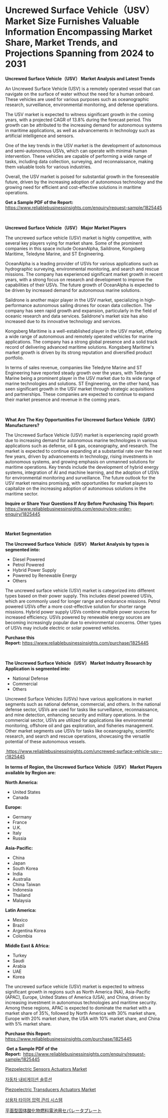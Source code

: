 <p><h1>Uncrewed Surface Vehicle（USV） Market Size Furnishes Valuable Information Encompassing Market Share, Market Trends, and Projections Spanning from 2024 to 2031</h1></p><p><strong>Uncrewed Surface Vehicle（USV） Market Analysis and Latest Trends</strong></p>
<p><p>An Uncrewed Surface Vehicle (USV) is a remotely operated vessel that can navigate on the surface of water without the need for a human onboard. These vehicles are used for various purposes such as oceanographic research, surveillance, environmental monitoring, and defense operations.</p><p>The USV market is expected to witness significant growth in the coming years, with a projected CAGR of 13.8% during the forecast period. This growth can be attributed to the increasing demand for autonomous systems in maritime applications, as well as advancements in technology such as artificial intelligence and sensors.</p><p>One of the key trends in the USV market is the development of autonomous and semi-autonomous USVs, which can operate with minimal human intervention. These vehicles are capable of performing a wide range of tasks, including data collection, surveying, and reconnaissance, making them valuable tools for various industries.</p><p>Overall, the USV market is poised for substantial growth in the foreseeable future, driven by the increasing adoption of autonomous technology and the growing need for efficient and cost-effective solutions in maritime operations.</p></p>
<p><strong>Get a Sample PDF of the Report:&nbsp;</strong> <a href="https://www.reliablebusinessinsights.com/enquiry/request-sample/1825445">https://www.reliablebusinessinsights.com/enquiry/request-sample/1825445</a></p>
<p>&nbsp;</p>
<p><strong>Uncrewed Surface Vehicle（USV） Major Market Players</strong></p>
<p><p>The uncrewed surface vehicle (USV) market is highly competitive, with several key players vying for market share. Some of the prominent companies in this space include OceanAlpha, Saildrone, Kongsberg Maritime, Teledyne Marine, and ST Engineering.</p><p>OceanAlpha is a leading provider of USVs for various applications such as hydrographic surveying, environmental monitoring, and search and rescue missions. The company has experienced significant market growth in recent years, with a strong focus on research and development to improve the capabilities of their USVs. The future growth of OceanAlpha is expected to be driven by increased demand for autonomous marine solutions.</p><p>Saildrone is another major player in the USV market, specializing in high-performance autonomous sailing drones for ocean data collection. The company has seen rapid growth and expansion, particularly in the field of oceanic research and data services. Saildrone's market size has also increased due to its innovative technology and services.</p><p>Kongsberg Maritime is a well-established player in the USV market, offering a wide range of autonomous and remotely operated vehicles for marine applications. The company has a strong global presence and a solid track record of delivering advanced maritime solutions. Kongsberg Maritime's market growth is driven by its strong reputation and diversified product portfolio.</p><p>In terms of sales revenue, companies like Teledyne Marine and ST Engineering have reported steady growth over the years, with Teledyne Marine being a prominent player in the USV market due to its wide range of marine technologies and solutions. ST Engineering, on the other hand, has seen significant growth in the USV market through strategic acquisitions and partnerships. These companies are expected to continue to expand their market presence and revenue in the coming years.</p></p>
<p>&nbsp;</p>
<p><strong>What Are The Key Opportunities For Uncrewed Surface Vehicle（USV） Manufacturers?</strong></p>
<p><p>The Uncrewed Surface Vehicle (USV) market is experiencing rapid growth due to increasing demand for autonomous marine technologies in various applications such as defense, oil & gas, oceanography, and research. The market is expected to continue expanding at a substantial rate over the next few years, driven by advancements in technology, rising investments in autonomous systems, and growing emphasis on unmanned solutions for maritime operations. Key trends include the development of hybrid energy systems, integration of AI and machine learning, and the adoption of USVs for environmental monitoring and surveillance. The future outlook for the USV market remains promising, with opportunities for market players to capitalize on the increasing adoption of autonomous solutions in the maritime sector.</p></p>
<p><strong>Inquire or Share Your Questions If Any Before Purchasing This Report:</strong> <a href="https://www.reliablebusinessinsights.com/enquiry/pre-order-enquiry/1825445">https://www.reliablebusinessinsights.com/enquiry/pre-order-enquiry/1825445</a></p>
<p>&nbsp;</p>
<p><strong>Market Segmentation</strong></p>
<p><strong>The Uncrewed Surface Vehicle（USV） Market Analysis by types is segmented into:</strong></p>
<p><ul><li>Diesel Powered</li><li>Petrol Powered</li><li>Hybrid Power Supply</li><li>Powered by Renewable Energy</li><li>Others</li></ul></p>
<p><p>The uncrewed surface vehicle (USV) market is categorized into different types based on their power supply. This includes diesel powered USVs, which are commonly used for longer range and endurance missions. Petrol powered USVs offer a more cost-effective solution for shorter range missions. Hybrid power supply USVs combine multiple power sources for increased efficiency. USVs powered by renewable energy sources are becoming increasingly popular due to environmental concerns. Other types of USVs may include electric or solar powered vehicles.</p></p>
<p><strong>Purchase this Report:&nbsp;</strong><a href="https://www.reliablebusinessinsights.com/purchase/1825445">https://www.reliablebusinessinsights.com/purchase/1825445</a></p>
<p>&nbsp;</p>
<p><strong>The Uncrewed Surface Vehicle（USV） Market Industry Research by Application is segmented into:</strong></p>
<p><ul><li>National Defense</li><li>Commercial</li><li>Others</li></ul></p>
<p><p>Uncrewed Surface Vehicles (USVs) have various applications in market segments such as national defense, commercial, and others. In the national defense sector, USVs are used for tasks like surveillance, reconnaissance, and mine detection, enhancing security and military operations. In the commercial sector, USVs are utilized for applications like environmental monitoring, offshore oil and gas exploration, and fisheries management. Other market segments use USVs for tasks like oceanography, scientific research, and search and rescue operations, showcasing the versatile potential of these autonomous vessels.</p></p>
<p><a href="https://www.reliablebusinessinsights.com/uncrewed-surface-vehicle-usv--r1825445">&nbsp;https://www.reliablebusinessinsights.com/uncrewed-surface-vehicle-usv--r1825445</a></p>
<p><strong>In terms of Region, the Uncrewed Surface Vehicle（USV） Market Players available by Region are:</strong></p>
<p>
    <p> <strong> North America: </strong>
        <ul>
            <li>United States</li>
            <li>Canada</li>
        </ul>
        </p> 
    <p> <strong> Europe: </strong>
        <ul>
            <li>Germany</li>
            <li>France</li>
            <li>U.K.</li>
            <li>Italy</li>
            <li>Russia</li>
        </ul>
        </p> 
    <p> <strong> Asia-Pacific: </strong>
        <ul>
            <li>China</li>
            <li>Japan</li>
            <li>South Korea</li>
            <li>India</li>
            <li>Australia</li>
            <li>China Taiwan</li>
            <li>Indonesia</li>
            <li>Thailand</li>
            <li>Malaysia</li>
        </ul>
        </p> 
    <p> <strong> Latin America: </strong>
        <ul>
            <li>Mexico</li>
            <li>Brazil</li>
            <li>Argentina Korea</li>
            <li>Colombia</li>
        </ul>
        </p> 
    <p> <strong> Middle East & Africa: </strong>
        <ul>
            <li>Turkey</li>
            <li>Saudi</li>
            <li>Arabia</li>
            <li>UAE</li>
            <li>Korea</li>
        </ul>
    </p>
    </p>
<p><p>The uncrewed surface vehicle (USV) market is expected to witness significant growth in regions such as North America (NA), Asia-Pacific (APAC), Europe, United States of America (USA), and China, driven by increasing investment in autonomous technologies and maritime security. Among these regions, APAC is expected to dominate the market with a market share of 35%, followed by North America with 30% market share, Europe with 20% market share, the USA with 10% market share, and China with 5% market share.</p></p>
<p><strong>Purchase this Report: </strong><a href="https://www.reliablebusinessinsights.com/purchase/1825445">https://www.reliablebusinessinsights.com/purchase/1825445</a></p>
<p>&nbsp;<strong>Get a Sample PDF of the Report:&nbsp;&nbsp;</strong><a href="https://www.reliablebusinessinsights.com/enquiry/request-sample/1825445">https://www.reliablebusinessinsights.com/enquiry/request-sample/1825445</a></p>
<p><strong></strong></p>
<p><p><a href="https://issuu.com/reportprime-2/docs/piezoelectric-sensors-actuators-market-size-2030.p">Piezoelectric Sensors Actuators Market</a></p><p><a href="https://medium.com/@dandier2003/2024%EB%85%84%EB%B6%80%ED%84%B0-2031%EB%85%84%EA%B9%8C%EC%A7%80-%EA%B8%B0%EA%B0%84%EC%97%90-%EB%8C%80%ED%95%B4-%EB%B6%84%EC%84%9D-%EB%B0%8F-%ED%81%AC%EA%B8%B0-%EC%98%88%EC%B8%A1%EB%90%9C-%EC%9E%90%EB%8F%99%EC%B0%A8-%EB%82%B4%EB%B9%84%EA%B2%8C%EC%9D%B4%EC%85%98-%EC%86%94%EB%A3%A8%EC%85%98-%EC%8B%9C%EC%9E%A5-a7cfa7650f1e">자동차 내비게이션 솔루션</a></p><p><a href="https://issuu.com/reportprime-2/docs/piezoelectric-transducers-actuators-market-size-20">Piezoelectric Transducers Actuators Market</a></p><p><a href="https://github.com/dollarearner151/Market-Research-Report-List-1/blob/main/9170075104853.md">상용차 타이어 압력 관리 시스템</a></p><p><a href="https://github.com/qwpelcjko9242629/Market-Research-Report-List-2/blob/main/2558156110088.md">平面型固体酸化物燃料電池用セパレータプレート</a></p></p>